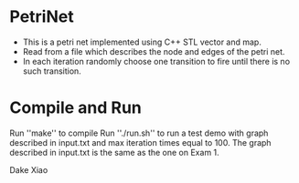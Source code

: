 # PetriNet
+ This is a petri net implemented using C++ STL vector and map.
+ Read from a file which describes the node and edges of the petri net.
+ In each iteration randomly choose one transition to fire until there is no such transition.

# Compile and Run
Run ''make'' to compile
Run ''./run.sh'' to run a test demo with graph described in input.txt and max iteration times equal to 100.
The graph described in input.txt is the same as the one on Exam 1.

Dake Xiao
